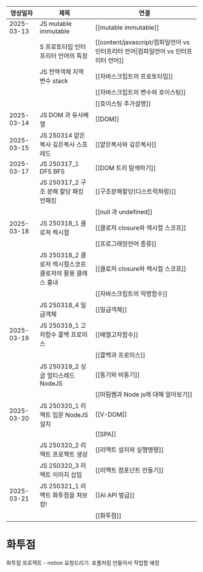 
| 영상일자       | 제목                                        | 연결                                                          |
| ---------- | ----------------------------------------- | ----------------------------------------------------------- |
| 2025-03-13 | JS mutable immutable                      | [[mutable immutable]]                                       |
|            | S 프로토타입 인터프리터 언어의 특징                      | [[content/javascript/컴파일언어 vs 인터프리터 언어\|컴파일언어 vs 인터프리터 언어]] |
|            | JS 전역객체 지역변수 stack                        | [[자바스크립트의 프로토타입]]                                           |
|            |                                           | [[자바스크립트의 변수와 호이스팅]]                                        |
|            |                                           | [[호이스팅 추가설명]]                                               |
| 2025-03-14 | JS DOM 과 유사배열                             | [[DOM]]                                                     |
| 2025-03-15 | JS 250314 얕은복사 깊은복사 스프레드                  | [[얕은복사와 깊은복사]]                                              |
| 2025-03-17 | JS 250317_1 DFS BFS                       | [[DOM 트리 탐색하기]]                                             |
|            | JS 250317_2 구조 분해 할당 패킹 언패킹               | [[구조분해할당(디스트럭쳐링)]]                                          |
|            |                                           | [[null 과 undefined]]                                        |
| 2025-03-18 | JS 250318_1 클로져 렉시컬                       | [[클로저 closure와 렉시컬 스코프]]                                    |
|            |                                           | [[프로그래밍언어 종류]]                                              |
|            | JS 250318_2 클로저 렉시컬스코프 <br>클로저의 활용 클래스 흉내 | [[클로저 closure와 렉시컬 스코프]]                                    |
|            |                                           | [[자바스크립트의 익명함수]]                                            |
|            | JS 250318_4 일급객체                          | [[일급객체]]                                                    |
| 2025-03-19 | JS 250319_1 고차함수 콜백 프로미스                  | [[배열고차함수]]                                                  |
|            |                                           | [[콜백과 프로미스]]                                                |
|            | JS 250319_2 싱글 멀티스레드  NodeJS              | [[동기와 비동기]]                                                 |
|            |                                           | [[미림쌤과 Node js에 대해 알아보기]]                                   |
| 2025-03-20 | JS 250320_1 리엑트 입문 NodeJS 설치   | [[V-DOM]]                                                   |
|            |                                           | [[SPA]]                                                     |
|            | JS 250320_2 리엑트 프로젝트 생성               | [[리액트 설치와 실행명령]]                                            |
|            | JS 250320_3 리엑트 이미지 삽입                    | [[리액트 컴포넌트 만들기]]                                            |
| 2025-03-21 | JS 250321_1 리액트 화투점을 쳐보장!                 | [[AI API 발급]]                                               |
|            |                                           | [[화투점]]                                                     |

# 화투점
화투점 프로젝트 - notion 요청드리기.
포폴처럼 만들어서 작업할 예정